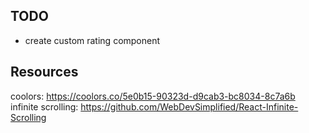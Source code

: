## TODO
- create custom rating component

## Resources
coolors: https://coolors.co/5e0b15-90323d-d9cab3-bc8034-8c7a6b
infinite scrolling: https://github.com/WebDevSimplified/React-Infinite-Scrolling